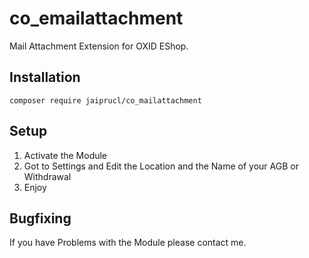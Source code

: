 # co_emailattachment

Mail Attachment Extension for OXID EShop.

## Installation
```
composer require jaiprucl/co_mailattachment
```

## Setup

1. Activate the Module
2. Got to Settings and Edit the Location and the Name of your AGB or Withdrawal
3. Enjoy

## Bugfixing
If you have Problems with the Module please contact me.